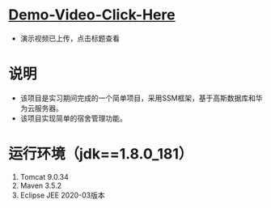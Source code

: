 # **[Demo-Video-Click-Here](https://github.com/AshleyXM/Dorm_Management/blob/master/demo_video/demo.mp4)**

- 演示视频已上传，点击标题查看


# **说明**

- 该项目是实习期间完成的一个简单项目，采用SSM框架，基于高斯数据库和华为云服务器。
- 该项目实现简单的宿舍管理功能。


# **运行环境（jdk==1.8.0_181）**

1. Tomcat 9.0.34
2. Maven 3.5.2
3. Eclipse JEE 2020-03版本
